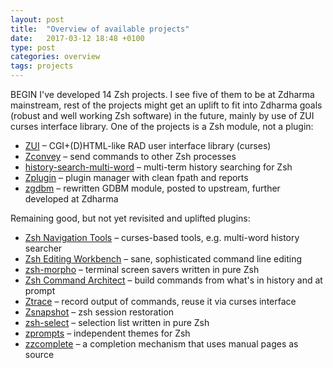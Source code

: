 ```yaml
---
layout: post
title:  "Overview of available projects"
date:   2017-03-12 18:48 +0100
type: post
categories: overview
tags: projects
---
```


BEGIN I've developed 14 Zsh projects. I see five of them to be at Zdharma
mainstream, rest of the projects might get an uplift to fit into Zdharma goals
(robust and well working Zsh software) in the future, mainly by use of ZUI
curses interface library. One of the projects is a Zsh module, not a plugin:

* [ZUI](https://github.com/zdharma/zui) –
  CGI+(D)HTML-like RAD user interface library (curses)
* [Zconvey](https://github.com/zdharma/zconvey) –
  send commands to other Zsh processes
* [history-search-multi-word](https://github.com/zdharma/history-search-multi-word) –
  multi-term history searching for Zsh
* [Zplugin](https://github.com/zdharma/zplugin) –
  plugin manager with clean fpath and reports
* [zgdbm](https://github.com/zdharma/zgdbm) –
  rewritten GDBM module, posted to upstream, further developed at Zdharma

Remaining good, but not yet revisited and uplifted plugins:
* [Zsh Navigation Tools](https://github.com/psprint/zsh-navigation-tools) –
  curses-based tools, e.g. multi-word history searcher
* [Zsh Editing Workbench](https://github.com/psprint/zsh-editing-workbench) –
  sane, sophisticated command line editing
* [zsh-morpho](https://github.com/psprint/zsh-morpho) –
  terminal screen savers written in pure Zsh
* [Zsh Command Architect](https://github.com/psprint/zsh-cmd-architect) –
  build commands from what's in history and at prompt
* [Ztrace](https://github.com/psprint/ztrace) –
  record output of commands, reuse it via curses interface
* [Zsnapshot](https://github.com/psprint/zsnapshot) –
  zsh session restoration
* [zsh-select](https://github.com/psprint/zsh-select) –
  selection list written in pure Zsh
* [zprompts](https://github.com/psprint/zprompts) –
  independent themes for Zsh
* [zzcomplete](https://github.com/psprint/zzcomplete) –
  a completion mechanism that uses manual pages as source
